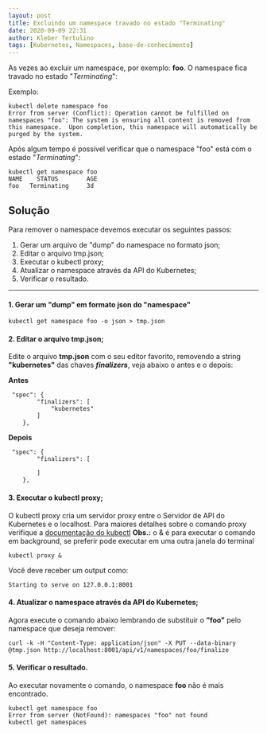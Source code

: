 ```yaml
---
layout: post
title: Excluindo um namespace travado no estado "Terminating"
date: 2020-09-09 22:31
author: Kleber Tertulino
tags: [Kubernetes, Namespaces, base-de-conhecimento]
---
```


As vezes ao excluir um namespace, por exemplo: **foo**. O namespace fica travado no estado "_Terminating_":

Exemplo:

```
kubectl delete namespace foo
Error from server (Conflict): Operation cannot be fulfilled on namespaces "foo": The system is ensuring all content is removed from this namespace.  Upon completion, this namespace will automatically be purged by the system.
```

Após algum tempo é possível verificar que o namespace "foo" está com o estado "_Terminating_":

```
kubectl get namespace foo
NAME    STATUS        AGE
foo   Terminating     3d
```

## Solução

Para remover o namespace devemos executar os seguintes passos:

1. Gerar um arquivo de "dump" do namespace no formato json;
2. Editar o arquivo tmp.json;
3. Executar o kubectl proxy;
4. Atualizar o namespace através da API do Kubernetes;
5. Verificar o resultado.

---

#### 1. Gerar um "dump" em formato json do "namespace"

```
kubectl get namespace foo -o json > tmp.json
```

#### 2. Editar o arquivo tmp.json;

Edite o arquivo **tmp.json** com o seu editor favorito, removendo a string **"kubernetes"** das chaves **_finalizers_**, veja abaixo o antes e o depois:

**Antes**

```
 "spec": {
        "finalizers": [
            "kubernetes"
        ]
    },
```

**Depois**

```
 "spec": {
        "finalizers": [

        ]
    },
```

#### 3. Executar o kubectl proxy;

O kubectl proxy cria um servidor proxy entre o Servidor de API do Kubernetes e o localhost. Para maiores detalhes sobre o comando proxy verifique a [documentação do kubectl](https://kubernetes.io/docs/reference/generated/kubectl/kubectl-commands#proxy)
**Obs.:** o & é para executar o comando em background, se preferir pode executar em uma outra janela do terminal

```
kubectl proxy &

```

Você deve receber um output como:

```
Starting to serve on 127.0.0.1:8001
```

#### 4. Atualizar o namespace através da API do Kubernetes;

Agora execute o comando abaixo lembrando de substituir o **"foo"** pelo namespace que deseja remover:

```
curl -k -H "Content-Type: application/json" -X PUT --data-binary @tmp.json http://localhost:8001/api/v1/namespaces/foo/finalize

```

#### 5. Verificar o resultado.

Ao executar novamente o comando, o namespace **foo** não é mais encontrado.

```
kubectl get namespace foo
Error from server (NotFound): namespaces "foo" not found
kubectl get namespaces
```
